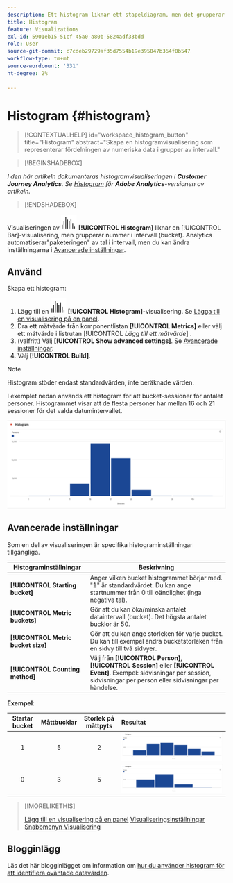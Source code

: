 ```yaml
---
description: Ett histogram liknar ett stapeldiagram, men det grupperar nummer i intervall (intervall).
title: Histogram
feature: Visualizations
exl-id: 5901eb15-51cf-45a0-a80b-5824adf33bdd
role: User
source-git-commit: c7cdeb29729af35d7554b19e395047b364f0b547
workflow-type: tm+mt
source-wordcount: '331'
ht-degree: 2%

---
```


# Histogram {#histogram}

<!-- markdownlint-disable MD034 -->

>[!CONTEXTUALHELP]
>id="workspace_histogram_button"
>title="Histogram"
>abstract="Skapa en histogramvisualisering som representerar fördelningen av numeriska data i grupper av intervall."

<!-- markdownlint-enable MD034 -->


>[!BEGINSHADEBOX]

*I den här artikeln dokumenteras histogramvisualiseringen i **Customer Journey Analytics**. Se [Histogram](https://experienceleague.adobe.com/en/docs/analytics/analyze/analysis-workspace/visualizations/histogram) för **Adobe Analytics**-versionen av artikeln.*

>[!ENDSHADEBOX]


Visualiseringen av ![histogrammet](/help/assets/icons/Histogram.svg) **[!UICONTROL Histogram]** liknar en [!UICONTROL Bar]-visualisering, men grupperar nummer i intervall (bucket). Analytics automatiserar&quot;paketeringen&quot; av tal i intervall, men du kan ändra inställningarna i [Avancerade inställningar](#advanced-settings).

## Använd

Skapa ett histogram:

1. Lägg till en ![histogram](/help/assets/icons/Histogram.svg) **[!UICONTROL Histogram]**-visualisering. Se [Lägga till en visualisering på en panel](freeform-analysis-visualizations.md#add-visualizations-to-a-panel).
1. Dra ett mätvärde från komponentlistan **[!UICONTROL Metrics]** eller välj ett mätvärde i listrutan [!UICONTROL *Lägg till ett mätvärde*] .
1. (valfritt) Välj **[!UICONTROL Show advanced settings]**. Se [Avancerade inställningar](#advanced-settings).
1. Välj **[!UICONTROL Build]**.

>[!NOTE]
>
>Histogram stöder endast standardvärden, inte beräknade värden.

I exemplet nedan används ett histogram för att bucket-sessioner för antalet personer. Histogrammet visar att de flesta personer har mellan 16 och 21 sessioner för det valda datumintervallet.

![](assets/histogram.png)

## Avancerade inställningar

Som en del av visualiseringen är specifika histograminställningar tillgängliga.

| Histograminställningar | Beskrivning |
|---|---|
| **[!UICONTROL Starting bucket]** | Anger vilken bucket histogrammet börjar med. &quot;1&quot; är standardvärdet. Du kan ange startnummer från 0 till oändlighet (inga negativa tal). |
| **[!UICONTROL Metric buckets]** | Gör att du kan öka/minska antalet dataintervall (bucket). Det högsta antalet bucklor är 50. |
| **[!UICONTROL Metric bucket size]** | Gör att du kan ange storleken för varje bucket. Du kan till exempel ändra bucketstorleken från en sidvy till två sidvyer. |
| **[!UICONTROL Counting method]** | Välj från **[!UICONTROL Person]**, **[!UICONTROL Session]** eller **[!UICONTROL Event]**. Exempel: sidvisningar per session, sidvisningar per person eller sidvisningar per händelse. |

<!--Russ or Meike - Check Hit Type link above. -->

**Exempel**:

| Startar bucket | Måttbucklar | Storlek på måttpyts | Resultat |
|:----:|:--:|:--:|:--|
| 1 | 5 | 2 | ![Histogram, med startintervall 1, metriska bucket 5, metrisk bucketstorlek 2](assets/histogram-1-5-2.png) |
| 0 | 3 | 5 | ![Histogram, med startintervall 0, metriska intervall 3, metrisk bucket 5](assets/histogram-0-3-5.png) |

>[!MORELIKETHIS]
>
>[Lägg till en visualisering på en panel](/help/analysis-workspace/visualizations/freeform-analysis-visualizations.md#add-visualizations-to-a-panel)
>[Visualiseringsinställningar](/help/analysis-workspace/visualizations/freeform-analysis-visualizations.md#settings)
>[Snabbmenyn Visualisering ](/help/analysis-workspace/visualizations/freeform-analysis-visualizations.md#context-menu)
>


## Blogginlägg

Läs det här blogginlägget om information om [hur du använder histogram för att identifiera oväntade datavärden](https://experienceleaguecommunities.adobe.com/t5/adobe-analytics-blogs/using-histograms-to-identify-unexpected-data-values/ba-p/596168).

